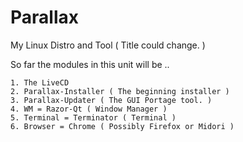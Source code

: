 Parallax
========

My Linux Distro and Tool  ( Title could change. )

So far the modules in this unit will be ..

	1. The LiveCD
	2. Parallax-Installer ( The beginning installer )
	3. Parallax-Updater ( The GUI Portage tool. )
	4. WM = Razor-Qt ( Window Manager )
	5. Terminal = Terminator ( Terminal )
	6. Browser = Chrome ( Possibly Firefox or Midori )